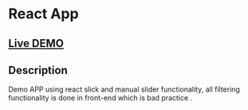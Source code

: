# React App 

## [Live DEMO](https://mohamdhaji.github.io/pokemon-react/)

## Description
Demo APP using react slick and manual slider functionality, all filtering functionality is done in front-end which is bad practice .

